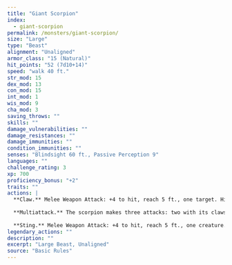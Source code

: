 ```yaml
---
title: "Giant Scorpion"
index:
  - giant-scorpion
permalink: /monsters/giant-scorpion/
size: "Large"
type: "Beast"
alignment: "Unaligned"
armor_class: "15 (Natural)"
hit_points: "52 (7d10+14)"
speed: "walk 40 ft."
str_mod: 15
dex_mod: 13
con_mod: 15
int_mod: 1
wis_mod: 9
cha_mod: 3
saving_throws: ""
skills: ""
damage_vulnerabilities: ""
damage_resistances: ""
damage_immunities: ""
condition_immunities: ""
senses: "Blindsight 60 ft., Passive Perception 9"
languages: ""
challenge_rating: 3
xp: 700
proficiency_bonus: "+2"
traits: ""
actions: |
  **Claw.** Melee Weapon Attack: +4 to hit, reach 5 ft., one target. Hit: 6 (1d8 + 2) bludgeoning damage, and the target is grappled (escape DC 12). The scorpion has two claws, each of which can grapple only one target.
  
  **Multiattack.** The scorpion makes three attacks: two with its claws and one with its sting.
  
  **Sting.** Melee Weapon Attack: +4 to hit, reach 5 ft., one creature. Hit: 7 (1d10 + 2) piercing damage, and the target must make a DC 12 Constitution saving throw, taking 22 (4d10) poison damage on a failed save, or half as much damage on a successful one.  
legendary_actions: ""
description: ""
excerpt: "Large Beast, Unaligned"
source: "Basic Rules"
---
```


